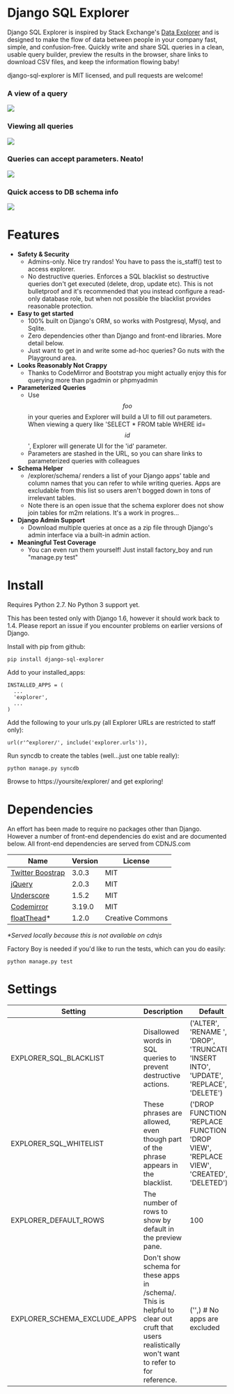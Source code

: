 Django SQL Explorer
==================

Django SQL Explorer is inspired by Stack Exchange's [Data Explorer](http://data.stackexchange.com/stackoverflow/queries) and is designed to make the flow of data between people in your company fast, simple, and confusion-free. Quickly write and share SQL queries in a clean, usable query builder, preview the results in the browser, share links to download CSV files, and keep the information flowing baby!

django-sql-explorer is MIT licensed, and pull requests are welcome!

### A view of a query
![](http://www.untrod.com/django-sql-explorer/query1.jpg)

### Viewing all queries
![](http://www.untrod.com/django-sql-explorer/query2.5.jpg)

### Queries can accept parameters. Neato!
![](http://www.untrod.com/django-sql-explorer/query3.5.jpg)

### Quick access to DB schema info
![](http://www.untrod.com/django-sql-explorer/query4.jpg)

Features
========

- **Safety & Security**
    - Admins-only. Nice try randos! You have to pass the is_staff() test to access explorer.
    - No destructive queries. Enforces a SQL blacklist so destructive queries don't get executed (delete, drop, update etc). This is not bulletproof and it's recommended that you instead configure a read-only database role, but when not possible the blacklist provides reasonable protection.
- **Easy to get started**
    - 100% built on Django's ORM, so works with Postgresql, Mysql, and Sqlite.
    - Zero dependencies other than Django and front-end libraries. More detail below.
    - Just want to get in and write some ad-hoc queries? Go nuts with the Playground area.
- **Looks Reasonably Not Crappy**
    - Thanks to CodeMirror and Bootstrap you might actually enjoy this for querying more than pgadmin or phpmyadmin
- **Parameterized Queries**
    - Use $$foo$$ in your queries and Explorer will build a UI to fill out parameters. When viewing a query like 'SELECT * FROM table WHERE id=$$id$$', Explorer will generate UI for the 'id' parameter.
    - Parameters are stashed in the URL, so you can share links to parameterized queries with colleagues
- **Schema Helper**
    - /explorer/schema/ renders a list of your Django apps' table and column names that you can refer to while writing queries. Apps are excludable from this list so users aren't bogged down in tons of irrelevant tables.
    - Note there is an open issue that the schema explorer does not show join tables for m2m relations. It's a work in progres...
- **Django Admin Support**
    - Download multiple queries at once as a zip file through Django's admin interface via a built-in admin action.
- **Meaningful Test Coverage**
    - You can even run them yourself! Just install factory_boy and run "manage.py test"

Install
=======

Requires Python 2.7. No Python 3 support yet.

This has been tested only with Django 1.6, however it should work back to 1.4. Please report an issue if you encounter problems on earlier versions of Django.

Install with pip from github:

    pip install django-sql-explorer

Add to your installed_apps:

    INSTALLED_APPS = (
      ...
      'explorer',
      ...
    )

Add the following to your urls.py (all Explorer URLs are restricted to staff only):

    url(r'^explorer/', include('explorer.urls')),

Run syncdb to create the tables (well...just one table really):
    
    python manage.py syncdb

Browse to https://yoursite/explorer/ and get exploring!


Dependencies
============

An effort has been made to require no packages other than Django. However a number of front-end dependencies do exist and are documented below. All front-end dependencies are served from CDNJS.com

Name | Version | License
--- | --- | ---
[Twitter Boostrap](http://getbootstrap.com/) | 3.0.3 | MIT
[jQuery](http://jquery.com/) | 2.0.3 | MIT
[Underscore](http://underscorejs.org/) | 1.5.2 | MIT
[Codemirror](http://codemirror.net/) | 3.19.0 | MIT
[floatThead](http://mkoryak.github.io/floatThead/)* | 1.2.0 | Creative Commons

_*Served locally because this is not available on cdnjs_

Factory Boy is needed if you'd like to run the tests, which can you do easily:

    python manage.py test


Settings
========

Setting | Description | Default
--------|-------------|--------
EXPLORER_SQL_BLACKLIST | Disallowed words in SQL queries to prevent destructive actions. | ('ALTER', 'RENAME ', 'DROP', 'TRUNCATE', 'INSERT INTO', 'UPDATE', 'REPLACE', 'DELETE')
EXPLORER_SQL_WHITELIST | These phrases are allowed, even though part of the phrase appears in the blacklist. | ('DROP FUNCTION', 'REPLACE FUNCTION', 'DROP VIEW', 'REPLACE VIEW', 'CREATED', 'DELETED')
EXPLORER_DEFAULT_ROWS | The number of rows to show by default in the preview pane. | 100
EXPLORER_SCHEMA_EXCLUDE_APPS | Don't show schema for these apps in /schema/. This is helpful to clear out cruft that users realistically won't want to refer to for reference. | ('',)  # No apps are excluded